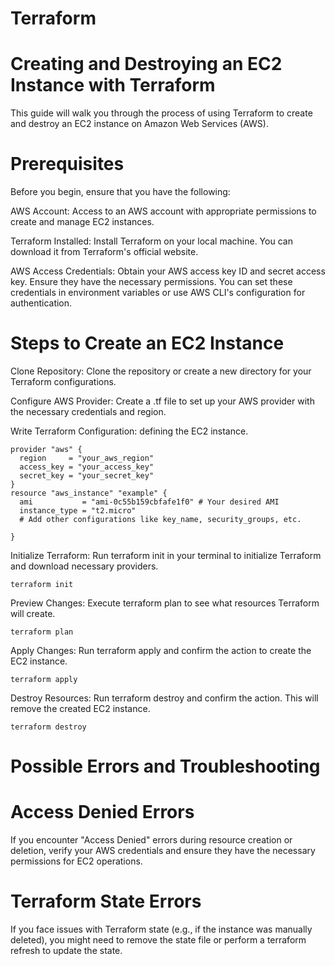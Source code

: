 # Terraform
# Creating and Destroying an EC2 Instance with Terraform

This guide will walk you through the process of using Terraform to create and destroy an EC2 instance on Amazon Web Services (AWS).

# Prerequisites
Before you begin, ensure that you have the following:

AWS Account: Access to an AWS account with appropriate permissions to create and manage EC2 instances.

Terraform Installed: Install Terraform on your local machine. You can download it from Terraform's official website.

AWS Access Credentials: Obtain your AWS access key ID and secret access key. Ensure they have the necessary permissions. You can set these credentials in environment variables or use AWS CLI's configuration for authentication.

# Steps to Create an EC2 Instance
Clone Repository: Clone the repository or create a new directory for your Terraform configurations.

Configure AWS Provider: Create a .tf file to set up your AWS provider with the necessary credentials and region.

Write Terraform Configuration: defining the EC2 instance.

~~~
provider "aws" {
  region     = "your_aws_region"
  access_key = "your_access_key"
  secret_key = "your_secret_key"
}
resource "aws_instance" "example" {
  ami           = "ami-0c55b159cbfafe1f0" # Your desired AMI
  instance_type = "t2.micro"
  # Add other configurations like key_name, security_groups, etc.

}
~~~
Initialize Terraform: Run terraform init in your terminal to initialize Terraform and download necessary providers.
~~~
terraform init
~~~
Preview Changes: Execute terraform plan to see what resources Terraform will create.
~~~
terraform plan
~~~
Apply Changes: Run terraform apply and confirm the action to create the EC2 instance.
~~~
terraform apply
~~~
Destroy Resources: Run terraform destroy and confirm the action. This will remove the created EC2 instance.
~~~
terraform destroy
~~~
# Possible Errors and Troubleshooting
# Access Denied Errors

If you encounter "Access Denied" errors during resource creation or deletion, verify your AWS credentials and ensure they have the necessary permissions for EC2 operations.

# Terraform State Errors

If you face issues with Terraform state (e.g., if the instance was manually deleted), you might need to remove the state file or perform a terraform refresh to update the state.
